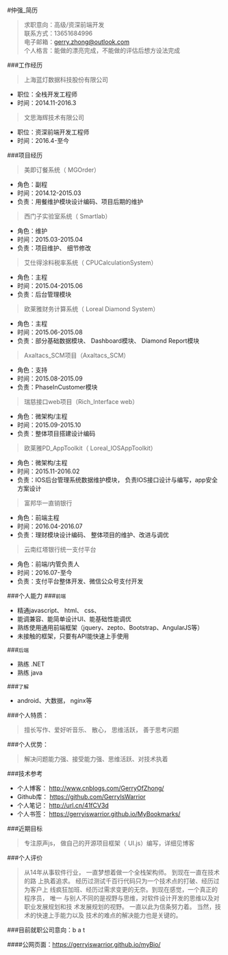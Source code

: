#仲强_简历
> 求职意向：高级/资深前端开发        
> 联系方式：13651684996      
> 电子邮箱：gerry.zhong@outlook.com      
> 个人格言：能做的漂亮完成，不能做的评估后想方设法完成


###工作经历
> 上海蓝灯数据科技股份有限公司      

* 职位：全栈开发工程师          
* 时间：2014.11-2016.3     

> 文思海辉技术有限公司      

* 职位：资深前端开发工程师      
* 时间：2016.4-至今        
  
    
###项目经历
> 美即订餐系统（ MGOrder）
  
  * 角色：副程       
  * 时间：2014.12-2015.03      
  * 负责：用餐维护模块设计编码、项目后期的维护       
  
> 西门子实验室系统（ Smartlab）
  
  * 角色：维护       
  * 时间：2015.03-2015.04      
  * 负责：项目维护、 细节修改       
  
> 艾仕得涂料税率系统（ CPUCalculationSystem）
  
  * 角色：主程
  * 时间：2015.04-2015.06
  * 负责：后台管理模块
  
> 欧莱雅财务计算系统（ Loreal Diamond System）
  
   * 角色：主程
   * 时间：2015.06-2015.08
   * 负责：部分基础数据模块、 Dashboard模块、 Diamond Report模块
   
> Axaltacs_SCM项目（Axaltacs_SCM）
  
  * 角色：支持
  * 时间：2015.08-2015.09
  * 负责：PhaseInCustomer模块
  
> 瑞慈接口web项目（Rich_Interface web）
  
  * 角色：微架构/主程
  * 时间：2015.09-2015.10
  * 负责：整体项目搭建设计编码
  
> 欧莱雅PD_AppToolkit（ Loreal_IOSAppToolkit）
  
  * 角色：微架构/主程
  * 时间：2015.11-2016.02
  * 负责：IOS后台管理系统数据维护模块， 负责IOS接口设计与编写，app安全方案设计
  
> 富邦华一直销银行
  
  * 角色：前端主程
  * 时间：2016.04-2016.07
  * 负责：理财模块设计编码、 整体项目的维护、改进与调优
  
> 云南红塔银行统一支付平台
  
  * 角色：前端/内管负责人
  * 时间：2016.07-至今
  * 负责：支付平台整体开发、微信公众号支付开发
    
    
###个人能力
###`前端`

  * 精通javascript、 html、 css、
  * 能调兼容、能简单设计UI、能基础性能调优 
  * 熟练使用通用前端框架（jquery、zepto、Bootstrap、AngularJS等）
  * 未接触的框架，只要有API能快速上手使用   
           
###`后端`

  * 熟练 .NET
  * 熟练 java       
    
###`了解`

  * android、大数据， nginx等         
  
  
###个人特质：
> 擅长写作、爱好听音乐、 散心， 思维活跃， 善于思考问题


###个人优势：
> 解决问题能力强、接受能力强、思维活跃、对技术执着


###技术参考
  * 个人博客： http://www.cnblogs.com/GerryOfZhong/
  * Github库：  https://github.com/GerryIsWarrior
  * 个人笔记：  http://url.cn/41fCV3d
  * 个人书签： https://gerryiswarrior.github.io/MyBookmarks/


###近期目标
> 专注原声js， 做自己的开源项目框架（ UI.js）编写，详细见博客


###个人评价
> 从14年从事软件行业， 一直梦想着做一个全栈架构师。 到现在一直在技术的路
  上执着追求。 经历过测试千百行代码只为一个技术点的打破、经历过为客户上
  线疯狂加班、经历过需求变更的无奈。到现在感觉，一个真正的程序员， 唯一
  与别人不同的是视野与思维，对软件设计开发的思维以及对职业发展规划和技
  术发展规划的视野。 一直以此为信条努力着。 当然，技术的快速上手能力以及
  技术的难点的解决能力也是关键的。
  
###目前就职公司意向：b a t

####公网页面：https://gerryiswarrior.github.io/myBio/
